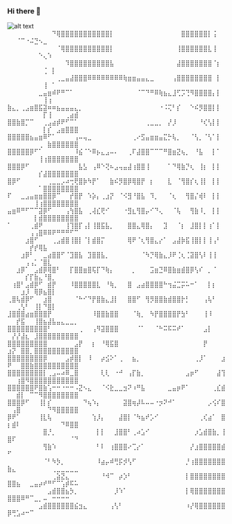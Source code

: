 ### Hi there 👋

<!--
**alex-fany/alex-fany** is a ✨ _special_ ✨ repository because its `README.md` (this file) appears on your GitHub profile.

Here are some ideas to get you started:

- 🔭 I’m currently working on ...
- 🌱 I’m currently learning ...
- 👯 I’m looking to collaborate on ...
- 🤔 I’m looking for help with ...
- 💬 Ask me about ...
- 📫 How to reach me: ...
- 😄 Pronouns: ...
- ⚡ Fun fact: ...
-->
![alt text](https://i.pinimg.com/564x/6c/f6/99/6cf69961daa18248931a285465a125d6.jpg)
⠀⠀⠀⠀⠀⠀⠀⠀⠀⠀⠙⢿⣿⣿⣿⣿⣿⣿⣿⣿⣿⣿⣿⡇⠀⠀⠀⠀⠀⠀⠀⠀⠀⠀⠀⠀⠀⠀⠀⣿⣿⣿⣿⣿⣿⡇⢨⠀⠀⠀⠀⠈⠉⠐⠬⣙⠢⣀⠀⠀⠀⠀⠀⠀⠀
⠀⠀⠀⠀⠀⠀⠀⠀⠀⠀⠀⠈⢿⣿⣿⣿⣿⣿⣿⣿⣿⣿⣿⡇⠀⠀⠀⠀⠀⠀⠀⠀⠀⠀⠀⠀⠀⠀⢸⣿⣿⣿⣿⣿⣿⣇⢸⠀⠀⠀⠀⠀⠀⠀⠀⠀⠑⢄⠱⠀⠀⠀⠀⠀⠀
⠀⠀⠀⠀⠀⠀⠀⠀⠀⠀⠀⠀⠀⠹⣿⣿⣿⣿⣿⣿⣿⣿⣿⣧⠀⠀⠀⠀⠀⠀⠀⠀⠀⠀⠀⠀⠀⠀⣼⣿⣿⣿⣿⣿⣿⣿⠈⡆⠀⠀⠀⠀⠀⠀⠀⠀⠀⢈⠀⡇⠀⠀⠀⠀⠀
⠀⠀⠀⠀⠀⠀⠀⠀⠀⠀⠀⢀⣀⣤⣼⣿⣿⣿⠿⠿⠿⠿⠿⠿⠿⠿⢷⣶⣶⣤⣤⣄⣀⠀⠀⠀⠀⢠⣿⣿⣿⣿⣿⣿⣿⣿⠀⡇⠀⠀⠀⠀⠀⠀⠀⠀⠀⢸⠀⠁⠀⠀⠀⠀⠀
⠀⠀⠀⠀⠀⠀⠀⣀⣤⣶⠾⠟⠛⠉⠁⠀⠀⠀⠀⠀⠀⠀⠀⠀⠀⠀⠀⠀⠀⠈⠉⠙⠛⠿⢷⣦⣄⣸⢋⡩⢙⠻⣿⣿⣿⣿⡄⡇⠀⠀⠀⠀⠀⠀⠀⠀⠀⢸⢰⠀⠀⠀⠀⠀⠀
⣷⣄⡀⢀⣠⣶⣿⣯⣽⠶⠶⣦⣤⣤⣤⣄⡀⠀⠀⠀⠀⠀⠀⠀⠀⠀⠀⠀⠀⠀⠀⠀⠀⠀⠐⠨⢍⠃⡎⠀⠀⠑⠮⡻⣿⣿⡇⡇⠀⠀⠀⠀⠀⠀⠀⠀⠀⡏⢸⠀⠀⠀⢀⣴⣾
⣿⣿⣷⣿⡉⠉⠀⠀⢀⣠⣴⡾⠟⠋⠉⠁⠀⠀⠀⠀⠀⠀⠀⠀⠀⠀⠀⠀⠀⠀⠀⢀⣀⣀⡀⠀⡜⡸⠀⠀⠀⠀⠀⠘⢎⢣⡇⡇⠀⠀⠀⠀⠀⠀⠀⠀⠀⡇⡎⠀⣠⣶⣿⣿⣿
⣿⣿⣿⣿⣿⣦⣤⣶⠿⠋⠁⠀⠀⠀⠀⢠⠤⢤⣀⠀⠀⠀⠀⠀⠀⠀⠀⠀⢀⠔⣫⣤⣶⣶⣤⣍⡓⢧⡀⠀⠀⠈⢣⡀⠈⢣⠁⡇⠀⠀⠀⠀⠀⠀⠀⠀⢀⠀⣷⣿⣿⣿⣿⣿⣿
⣿⣿⣿⣿⣿⡿⠋⠁⠀⠀⠀⠀⠀⠀⠀⠸⣮⠈⠑⠿⡦⣄⣠⠤⠄⠀⠀⢀⠏⣼⣿⣿⠉⠉⠉⠛⣿⣶⣝⢦⡀⠀⠘⣧⠀⠀⡇⠁⠀⠀⠀⠀⠀⠀⠀⠀⢸⢰⣿⣿⣿⣿⣿⣿⣿
⣿⣿⣿⡿⠋⠀⠀⠀⠀⠀⠀⠀⠀⠀⠀⠀⣧⣣⠀⢠⠿⠑⢝⠦⣠⢤⣤⣼⢰⣿⣿⢸⠀⠀⠀⠀⠁⠙⢿⣷⡙⢆⠀⢸⡆⠀⡇⡇⠀⠀⠀⠀⠀⠀⠀⠀⡎⣼⣿⣿⣿⣿⣿⣿⣿
⣿⡿⠋⠀⠀⠀⠀⠀⠀⢀⣀⣀⡠⠴⢒⢟⣿⡷⠳⡟⠁⠀⠀⣷⠮⡻⣿⡿⢿⣿⡟⠀⡆⠀⠀⠀⣇⠀⠈⢻⣿⡎⢆⢸⡇⠀⡇⡇⠀⠀⠀⠀⠀⠀⠀⠀⠁⣿⣿⣿⣿⣿⣿⣿⣿
⠏⠀⠀⣀⣠⣤⣶⣶⣿⣿⡿⠉⠀⠀⡞⣿⡟⠀⠱⡵⡄⢀⣰⡝⠀⠈⠪⣻⠘⣿⣧⠀⠹⡀⠀⠀⠈⢆⠀⠀⢻⣿⡌⢾⠇⠀⡇⡇⠀⠀⠀⠀⠀⠀⠀⢸⢰⣿⣿⣿⣿⣿⣿⣿⣿
⣤⣶⠿⠛⠋⠉⠉⣽⡿⠋⠀⠀⠀⢠⢳⣿⣧⠀⢀⢼⣎⢟⠊⠀⠀⠀⠐⣻⣆⢻⣿⡤⠊⠙⢄⠀⠀⠈⢧⠀⠀⢻⣷⠸⡀⠀⡇⡇⠀⠀⠀⠀⠀⠀⠀⡇⣾⣿⣿⣿⣿⣿⣿⣿⣿
⠁⠀⠀⠀⠀⢀⣾⠟⠀⠀⠀⠀⠀⢸⢹⣿⡏⢠⡇⢸⣿⣯⣧⡀⠀⠀⠀⣿⣿⣄⢿⣿⡄⠀⠀⣹⠀⠀⠈⡆⠀⣸⣿⡇⡇⢰⠁⡇⠀⠀⠀⠀⠀⠀⢠⢠⣿⠿⠿⠟⠛⠛⠛⠋⠉
⠀⠀⠀⠀⣰⣿⠋⠀⠀⠀⢀⣠⣾⣿⢸⣿⡇⠈⡇⣾⣿⡍⠀⠀⠀⠀⠀⢿⠟⠈⢆⢻⣿⣄⡔⠁⠀⣠⣼⡷⣯⢸⣿⡇⡇⢸⢠⠃⠀⠀⠀⠀⠀⠀⡞⡞⢿⣧⠀⠀⠀⠀⠀⠀⠀
⠀⠀⠀⣰⡿⠃⠀⠀⣀⣴⣿⣿⠋⠈⣹⣿⣧⠀⣹⣿⣿⣧⡀⠀⠀⠀⠀⠀⠀⠀⠈⠳⡙⢿⣷⣄⡸⠟⢈⢆⢈⣽⣿⢣⠇⢸⢸⠀⠀⠀⠀⠀⠀⢠⢠⡁⠈⣿⣇⠀⠀⠀⠀⠀⠀
⠀⠀⣰⡿⠁⠀⣠⣾⡿⢿⣿⠃⠀⠀⡏⣿⣿⣶⣿⢯⡏⠙⢷⡄⠀⠀⠀⠀⡀⠀⠀⠀⣩⣶⣙⠿⣿⣷⣶⣾⣿⡿⢣⠎⠀⡀⠈⠀⠀⠀⠀⠀⠀⡎⡏⣷⣄⠘⣿⡀⠀⠀⠀⠀⠀
⠀⢰⣿⠃⣠⣾⡿⠋⠀⣾⡟⠀⠀⠀⠸⣿⣿⣿⣿⣿⣇⠀⠘⢷⡀⠀⠀⣿⠀⣠⣴⣿⣿⣿⣿⠓⢲⣬⣉⡭⠥⠒⠁⠀⠀⡇⡆⠀⠀⠀⠀⠀⣰⡸⠀⢿⡿⣦⣿⡇⠀⠀⠀⠀⠀
⢀⣿⢧⣾⡿⠋⠀⠀⣰⣿⠀⠀⠀⠀⠀⠈⠓⠊⠙⡟⣿⣷⣄⣸⡇⠀⠀⣿⣿⠋⠀⢻⡻⣿⣿⣷⣾⣿⣿⡗⡃⠀⠀⠀⢠⢧⠃⠀⠀⠀⠀⢀⢣⠃⠀⢸⡇⠙⣿⡇⠀⠀⠀⠀⠀
⣸⣿⣿⣿⣴⣶⣿⣿⣿⡟⠀⠀⠀⠀⠀⠀⠀⠀⠀⠸⣿⣿⣷⣿⣿⠀⠀⠀⠈⢷⡀⠀⠳⡟⣿⣿⣿⣿⡟⣳⠃⠀⠀⠀⢸⠸⠀⠀⠀⠀⠀⡞⣯⠀⠀⢸⣿⣦⣼⣧⣤⣄⣀⣀⡀
⣿⣿⣿⣿⣿⣿⣿⣿⣿⠃⠀⠀⠀⠀⠀⠀⢀⠀⠀⢠⠻⣽⣿⣿⣿⠀⠀⠀⠀⠈⠁⠀⠀⠈⠓⠭⠯⠭⠞⠁⠀⠀⠀⠀⣠⡇⠀⠀⠀⠀⡜⡜⣼⣆⠀⣸⣿⣿⣿⣿⣿⣿⣿⣿⣿
⣿⣿⣿⣿⣿⣿⣿⣿⣿⠀⠀⠀⠀⠀⠀⣠⡟⠀⠀⡆⠀⠘⢿⣯⣿⠀⠀⠀⠀⠀⠀⠀⠀⠀⠀⠀⠀⠀⠀⠀⠀⠀⠀⠀⡟⠀⠀⠀⠀⣰⡝⠀⣿⣿⡀⣿⣿⣿⣿⣿⣿⣿⣿⣿⣿
⣿⣿⣿⣿⣿⣿⣿⣿⡿⠀⠀⠀⠀⣠⡾⣿⡇⠀⠸⠀⠀⡴⣪⠕⠁⢀⠀⠀⣦⡀⠀⠀⠀⠀⠀⠀⠀⠀⠀⠀⠀⠀⢀⡸⠁⠀⠀⠀⣰⠟⠀⠀⣿⣿⣷⣿⣿⣿⣿⣿⣿⣿⣿⣿⣿
⣿⣿⣿⣿⣿⣿⣿⣿⡇⢀⣠⠤⠴⠿⣀⣿⠀⠀⠀⠀⠀⢇⢇⠀⠐⠚⠀⢠⡏⣷⡀⠀⠀⠀⠀⠀⠀⠀⠀⠀⣠⡶⠋⠀⠀⠀⠀⣼⢹⠀⠀⢰⣿⠻⣿⣿⣿⣿⣿⣿⣿⣿⣿⣿⣿
⣿⣿⣿⣿⣿⣿⠟⣿⣷⢡⠒⠒⠐⠒⠒⠠⣝⠢⣄⠀⠀⠈⠪⣗⣀⣀⣲⠝⠰⠛⣧⠀⠀⠀⠀⠀⣀⣤⡶⠟⠁⠀⠀⠀⠀⠀⢀⣎⣾⠀⠀⣾⡇⠀⠉⠉⠻⣿⣿⣿⣿⣿⣿⣿⣿
⣿⣿⣿⡿⠋⠀⠀⢸⡇⡎⠀⠀⠀⠀⠀⠀⠀⠙⢦⠱⡄⠀⠀⠀⠀⠀⣽⣿⢶⡼⠧⠤⠤⠐⡲⠝⠚⠁⠀⠀⠀⠀⠀⠀⠀⡠⢪⠎⣿⠀⢠⣿⠀⠀⠀⠀⠀⠀⠙⠻⣿⣿⣿⣿⣿
⡿⠟⠁⠀⠀⠀⠀⢸⣇⢧⠀⠀⠀⠀⠀⠀⠀⠀⠀⢱⡸⡄⠀⠀⠀⣼⣿⡇⠈⠳⣦⠞⡡⠊⠀⠀⠀⠀⠀⠀⠀⠀⠀⢀⢎⣴⠁⠀⣿⡆⣾⠇⠀⠀⠀⠀⠀⠀⠀⠀⠀⠙⠿⣿⣿
⠀⠀⠀⠀⠀⠀⠀⠀⣿⡘⡀⠀⠀⠀⠀⠀⠀⠀⠀⠀⡇⡇⠀⠀⣸⣿⣿⠃⢀⠴⣡⠊⠀⠀⠀⠀⠀⠀⠀⠀⠀⠀⡰⣡⣾⣿⣷⡀⢸⣿⠏⠀⠀⠀⠀⠀⠀⠀⠀⠀⠀⠀⠀⠈⠙
⠀⠀⠀⠀⠀⠀⠀⠀⢻⣷⠱⠀⠀⠀⠀⠀⠀⠀⠀⠀⠃⠇⠀⢰⣿⣿⣿⠔⢉⡔⠁⠀⠀⠀⠀⠀⠀⠀⠀⠀⠀⡜⣰⣿⣿⣿⣿⣿⣾⠋⠀⠀⠀⠀⠀⠀⠀⠀⠀⠀⠀⠀⠀⠀⠀
⠀⠀⠀⠀⠀⠀⠀⠀⠈⠃⠳⡳⡀⠀⠀⠀⠀⠀⠀⠀⠸⣴⡤⠾⢛⡯⡺⢣⠋⠀⠀⠀⠀⠀⠀⠀⠀⠀⠀⠀⡘⢰⣿⣿⣿⣿⣿⣿⣿⣷⣄⠀⠀⠀⠀⠀⠀⠀⠀⢀⣀⣀⣀⣀⣀
⠀⠀⠀⠀⠀⠀⠀⠀⠀⠀⢀⣵⣝⣄⠀⠀⠀⠀⠀⠀⠀⠘⠺⠉⠀⡴⡱⠃⠀⠀⠀⠀⠀⠀⠀⠀⠀⠀⠀⠀⡇⣿⣿⣿⣿⣿⣿⣿⣿⣿⣿⣦⠀⠀⣀⣤⡴⠞⠛⠋⠉⢡⡾⠯⠥
⠀⠀⠀⠀⠀⠀⠀⠀⠀⣠⣾⣿⣿⣦⡳⡀⠀⠀⠀⠀⠀⠀⠀⠀⡸⠱⠁⠀⠀⠀⠀⠀⠀⠀⠀⠀⠀⠀⠀⠀⡇⢿⣿⣿⣿⣿⣿⣿⣿⣿⣿⣿⠿⠛⠉⣀⡀⠤⠀⠒⠒⠒⠒⠀⠀
⠀⠀⠀⠀⠀⠀⠀⣠⣾⣿⣿⣿⣿⣿⣿⣮⣲⣄⠀⠀⠀⠀⠀⢠⢣⠃⠀⠀⠀⠀⠀⠀⠀⠀⠀⠀⠀⠀⠀⠀⠰⡜⢿⣿⣿⣿⣿⣿⣿⡿⢛⣡⠴⠒⠉⠀⠀⠀⠀⠀⠀⠀⠀⠀⠀
